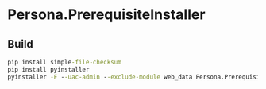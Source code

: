 # Persona.PrerequisiteInstaller
 
## Build

```bat
pip install simple-file-checksum
pip install pyinstaller
pyinstaller -F --uac-admin --exclude-module web_data Persona.PrerequisiteInstaller.py
```